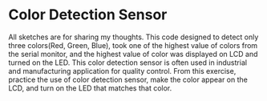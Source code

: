 # Color Detection Sensor
All sketches are for sharing my thoughts.
This code designed to detect only three colors(Red, Green, Blue), took one of the highest value of colors from the serial monitor, and the highest value of color was displayed on LCD and turned on the LED. This color detection sensor is often used in industrial and manufacturing application for quality control. From this exercise, practice the use  of color detection sensor, make the color appear on the LCD, and turn on the LED that matches that color.
